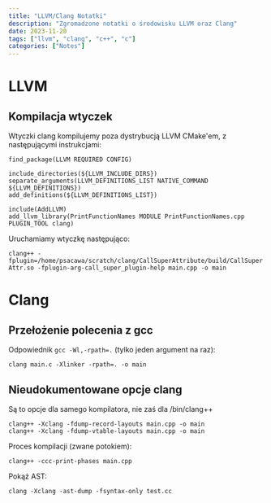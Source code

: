 ```yaml
---
title: "LLVM/Clang Notatki"
description: "Zgromadzone notatki o środowisku LLVM oraz Clang"
date: 2023-11-20
tags: ["llvm", "clang", "c++", "c"]
categories: ["Notes"]
---
```

# LLVM

## Kompilacja wtyczek

Wtyczki clang kompilujemy poza dystrybucją LLVM CMake'em, z następującymi instrukcjami:

```
find_package(LLVM REQUIRED CONFIG)

include_directories(${LLVM_INCLUDE_DIRS})
separate_arguments(LLVM_DEFINITIONS_LIST NATIVE_COMMAND ${LLVM_DEFINITIONS})
add_definitions(${LLVM_DEFINITIONS_LIST})

include(AddLLVM)
add_llvm_library(PrintFunctionNames MODULE PrintFunctionNames.cpp PLUGIN_TOOL clang)
```

Uruchamiamy wtyczkę następująco:

`clang++ -fplugin=/home/psacawa/scratch/clang/CallSuperAttribute/build/CallSuperAttr.so -fplugin-arg-call_super_plugin-help main.cpp -o main`

# Clang

## Przełożenie polecenia z gcc

Odpowiednik `gcc -Wl,-rpath=.` (tylko jeden argument na raz):
```
clang main.c -Xlinker -rpath=. -o main
```

## Nieudokumentowane opcje clang

Są to opcje dla samego kompilatora, nie zaś dla /bin/clang++

```
clang++ -Xclang -fdump-record-layouts main.cpp -o main
clang++ -Xclang -fdump-vtable-layouts main.cpp -o main
```

Proces kompilacji (zwane potokiem):

```
clang++ -ccc-print-phases main.cpp
```

Pokąż AST:

```
clang -Xclang -ast-dump -fsyntax-only test.cc
```
